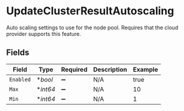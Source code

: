 # UpdateClusterResultAutoscaling

Auto scaling settings to use for the node pool. Requires that the cloud provider supports this feature.


## Fields

| Field              | Type               | Required           | Description        | Example            |
| ------------------ | ------------------ | ------------------ | ------------------ | ------------------ |
| `Enabled`          | **bool*            | :heavy_minus_sign: | N/A                | true               |
| `Max`              | **int64*           | :heavy_minus_sign: | N/A                | 10                 |
| `Min`              | **int64*           | :heavy_minus_sign: | N/A                | 1                  |
